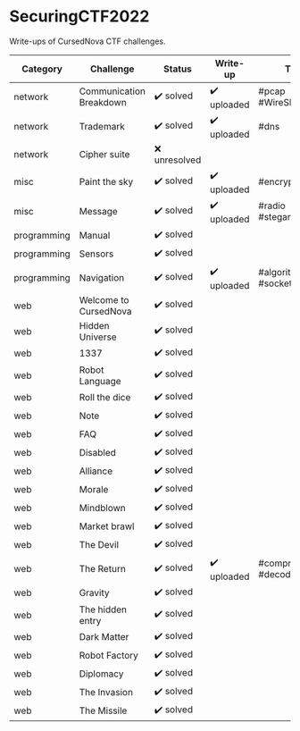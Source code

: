 # SecuringCTF2022
Write-ups of CursedNova CTF challenges. 

| Category    | Challenge               | Status                    | Write-up                    | Tag               |
|-------------|-------------------------|---------------------------|-----------------------------|-------------------|
| network     | Communication Breakdown | :heavy_check_mark: solved | :heavy_check_mark: uploaded | #pcap #WireShark  |
| network     | Trademark               | :heavy_check_mark: solved | :heavy_check_mark: uploaded | #dns              |
| network     | Cipher suite            | :x: unresolved            |                             |  |
| misc        | Paint the sky           | :heavy_check_mark: solved | :heavy_check_mark: uploaded | #encryption |
| misc        | Message                 | :heavy_check_mark: solved | :heavy_check_mark: uploaded | #radio #steganography |
| programming | Manual                  | :heavy_check_mark: solved |                             |  |
| programming | Sensors                 | :heavy_check_mark: solved |                             |  |
| programming | Navigation              | :heavy_check_mark: solved | :heavy_check_mark: uploaded | #algoritms #socket |
| web         | Welcome to CursedNova   | :heavy_check_mark: solved |                             |  |
| web         | Hidden Universe         | :heavy_check_mark: solved |                             |  |
| web         | 1337                    | :heavy_check_mark: solved |                             |  |
| web         | Robot Language          | :heavy_check_mark: solved |                             |  |
| web         | Roll the dice           | :heavy_check_mark: solved |                             |  |
| web         | Note                    | :heavy_check_mark: solved |                             |  |
| web         | FAQ                     | :heavy_check_mark: solved |                             |  |
| web         | Disabled                | :heavy_check_mark: solved |                             |  |
| web         | Alliance                | :heavy_check_mark: solved |                             |  |
| web         | Morale                  | :heavy_check_mark: solved |                             |  |
| web         | Mindblown               | :heavy_check_mark: solved |                             |  |
| web         | Market brawl            | :heavy_check_mark: solved |                             |  |
| web         | The Devil               | :heavy_check_mark: solved |                             |  |
| web         | The Return              | :heavy_check_mark: solved | :heavy_check_mark: uploaded | #compress #decode |
| web         | Gravity                 | :heavy_check_mark: solved |                             |  |
| web         | The hidden entry        | :heavy_check_mark: solved |                             |  |
| web         | Dark Matter             | :heavy_check_mark: solved |                             |  |
| web         | Robot Factory           | :heavy_check_mark: solved |                             |  |
| web         | Diplomacy               | :heavy_check_mark: solved |                             |  |
| web         | The Invasion            | :heavy_check_mark: solved |                             |  |
| web         | The Missile             | :heavy_check_mark: solved |                             |  |

